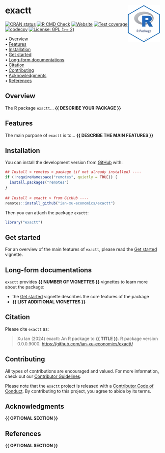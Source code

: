 
<!-- README.md is generated from README.Rmd. Please edit that file -->

# exactt <img src="man/figures/package-sticker.png" align="right" style="float:right; height:120px;"/>

<!-- badges: start -->

[![CRAN
status](https://www.r-pkg.org/badges/version/exactt)](https://CRAN.R-project.org/package=exactt)
[![R CMD
Check](https://github.com/ian-xu-economics/exactt/actions/workflows/R-CMD-check.yaml/badge.svg)](https://github.com/ian-xu-economics/exactt/actions/workflows/R-CMD-check.yaml)
[![Website](https://github.com/ian-xu-economics/exactt/actions/workflows/pkgdown.yaml/badge.svg)](https://github.com/ian-xu-economics/exactt/actions/workflows/pkgdown.yaml)
[![Test
coverage](https://github.com/ian-xu-economics/exactt/actions/workflows/test-coverage.yaml/badge.svg)](https://github.com/ian-xu-economics/exactt/actions/workflows/test-coverage.yaml)
[![codecov](https://codecov.io/gh/ian-xu-economics/exactt/branch/main/graph/badge.svg)](https://codecov.io/gh/ian-xu-economics/exactt)
[![License: GPL (\>=
2)](https://img.shields.io/badge/License-GPL%20%28%3E%3D%202%29-blue.svg)](https://choosealicense.com/licenses/gpl-2.0/)
<!-- badges: end -->

<p align="left">
• <a href="#overview">Overview</a><br> •
<a href="#features">Features</a><br> •
<a href="#installation">Installation</a><br> •
<a href="#get-started">Get started</a><br> •
<a href="#long-form-documentations">Long-form documentations</a><br> •
<a href="#citation">Citation</a><br> •
<a href="#contributing">Contributing</a><br> •
<a href="#acknowledgments">Acknowledgments</a><br> •
<a href="#references">References</a>
</p>

## Overview

The R package `exactt`… **{{ DESCRIBE YOUR PACKAGE }}**

## Features

The main purpose of `exactt` is to… **{{ DESCRIBE THE MAIN FEATURES }}**

## Installation

You can install the development version from
[GitHub](https://github.com/) with:

``` r
## Install < remotes > package (if not already installed) ----
if (!requireNamespace("remotes", quietly = TRUE)) {
  install.packages("remotes")
}

## Install < exactt > from GitHub ----
remotes::install_github("ian-xu-economics/exactt")
```

Then you can attach the package `exactt`:

``` r
library("exactt")
```

## Get started

For an overview of the main features of `exactt`, please read the [Get
started](https://ian-xu-economics.github.io/exactt/articles/exactt.html)
vignette.

## Long-form documentations

`exactt` provides **{{ NUMBER OF VIGNETTES }}** vignettes to learn more
about the package:

- the [Get
  started](https://ian-xu-economics.github.io/exactt/articles/exactt.html)
  vignette describes the core features of the package
- **{{ LIST ADDITIONAL VIGNETTES }}**

## Citation

Please cite `exactt` as:

> Xu Ian (2024) exactt: An R package to **{{ TITLE }}**. R package
> version 0.0.0.9000. <https://github.com/ian-xu-economics/exactt/>

## Contributing

All types of contributions are encouraged and valued. For more
information, check out our [Contributor
Guidelines](https://github.com/ian-xu-economics/exactt/blob/main/CONTRIBUTING.md).

Please note that the `exactt` project is released with a [Contributor
Code of
Conduct](https://contributor-covenant.org/version/2/1/CODE_OF_CONDUCT.html).
By contributing to this project, you agree to abide by its terms.

## Acknowledgments

**{{ OPTIONAL SECTION }}**

## References

**{{ OPTIONAL SECTION }}**
